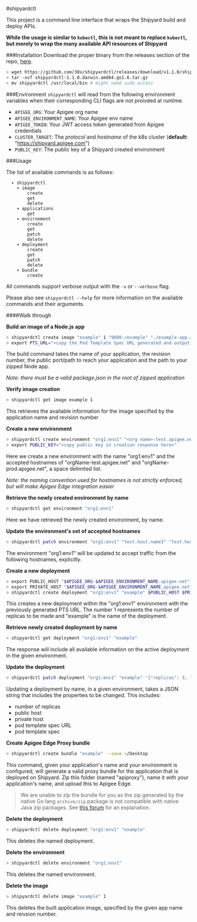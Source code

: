 #shipyardctl

This project is a command line interface that wraps the Shipyard build and deploy APIs.

**While the usage is similar to `kubectl`, this is not meant to replace `kubectl`, but merely to wrap the many available API resources of Shipyard**

###Installation
Download the proper binary from the releases section of the repo, [here](https://github.com/30x/shipyardctl/releases).

```sh
> wget https://github.com/30x/shipyardctl/releases/download/v1.1.0/shipyardctl-1.1.0.darwin.amd64.go1.6.tar.gz
> tar -xvf shipyardctl-1.1.0.darwin.amd64.go1.6.tar.gz
> mv shipyardctl /usr/local/bin # might need sudo access
```

###Environment
`shipyardctl` will read from the following environment variables when their corresponding CLI flags are not proivded at runtime.

- `APIGEE_ORG`: Your Apigee org name
- `APIGEE_ENVIRONMENT_NAME`: Your Apigee env name
- `APIGEE_TOKEN`: Your JWT access token generated from Apigee credentials
- `CLUSTER_TARGET`: The _protocol_ and _hostname_ of the k8s cluster (**default:** "https://shipyard.apigee.com")
- `PUBLIC_KEY`: The public key of a Shipyard created environment

###Usage

The list of available commands is as follows:
```
  ▾ shipyardctl
    ▾ image
        create
        get
        delete
    ▾ applications
        get
    ▾ environment
        create
        get
        patch
        delete
    ▾ deployment
        create
        get
        patch
        delete
    ▾ bundle
        create
```

All commands support verbose output with the `-v` or `--verbose` flag.

Please also see `shipyardctl --help` for more information on the available commands and their arguments.

####Walk through

**Build an image of a Node.js app**
```sh
> shipyardctl create image "example" 1 "9000:/example" "./example-app.zip"
> export PTS_URL="<copy the Pod Template Spec URL generated and output by the build image command>"
```
The build command takes the name of your application, the revision number, the public port/path to reach your application
and the path to your zipped Node app.

_Note: there must be a valid package.json in the root of zipped application_

**Verify image creation**
```sh
> shipyardctl get image example 1
```
This retrieves the available information for the image specified by the application name and revision number

**Create a new environment**
```sh
> shipyardctl create environment "org1:env1" "<org name>-test.apigee.net" "<org name>-prod.apigee.net"
> export PUBLIC_KEY="<copy public key in creation response here>"
```
Here we create a new environment with the name "org1:env1" and the accepted hostnames of "orgName-test.apigee.net"
and "orgName-prod.apigee.net", a space delimited list.

_Note: the naming convention used for hostnames is not strictly enforced, but will make Apigee Edge integration easier_

**Retrieve the newly created environment by name**
```sh
> shipyardctl get environment "org1:env1"
```
Here we have retrieved the newly created environment, by name.

**Update the environment's set of accepted hostnames**
```sh
> shipyardctl patch environment "org1:env1" "test.host.name3" "test.host.name4"
```
The environment "org1:env1" will be updated to accept traffic from the following hostnames, explicitly.

**Create a new deployment**
```sh
> export PUBLIC_HOST "$APIGEE_ORG-$APIGEE_ENVIRONMENT_NAME.apigee.net"
> export PRIVATE_HOST "$APIGEE_ORG-$APIGEE_ENVIRONMENT_NAME.apigee.net"
> shipyardctl create deployment "org1:env1" "example" $PUBLIC_HOST $PRIVATE_HOST 1 $PTS_URL --env "NAME1=VALUE1" -e "NAME2=VALUE2"
```
This creates a new deployment within the "org1:env1" environment with the previously generated PTS URL. The number 1 represents the number
of replicas to be made and "example" is the name of the deployment.

**Retrieve newly created deployment by name**
```sh
> shipyardctl get deployment "org1:env1" "example"
```
The response will include all available information on the active deployment in the given environment.

**Update the deployment**
```sh
> shipyardctl patch deployment "org1:env1" "example" '{"replicas": 3, "publicHosts": "replacement.host.name"}'
```
Updating a deployment by name, in a given environment, takes a JSON string that includes the properties to be changed.
This includes:
- number of replicas
- public host
- private host
- pod template spec URL
- pod template spec

**Create Apigee Edge Proxy bundle**
```sh
> shipyardctl create bundle "example" --save ~/Desktop
```
This command, given your application's name and your environment is configured, will generate a valid proxy bundle for
the application that is deployed on Shipyard. Zip this folder (named "apiproxy"), name it with your application's name, and
upload this to Apigee Edge.

> We are unable to zip the bundle for you as the zip generated by the native Go lang `archive/zip` package is not compatible
> with native Java zip packages. See [this forum](http://webmail.dev411.com/p/gg/golang-nuts/155g3s6g53/go-nuts-re-zip-files-created-with-archive-zip-arent-recognised-as-zip-files-by-java-util-zip) for an explanation.

**Delete the deployment**
```sh
> shipyardctl delete deployment "org1:env1" "example"
```
This deletes the named deployment.

**Delete the environment**
```sh
> shipyardctl delete environment "org1:env1"
```
This deletes the named environment.

**Delete the image**
```sh
> shipyardctl delete image "example" 1
```
This deletes the built application image, specified by the given app name and reivsion number.